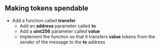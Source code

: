 ## Making tokens spendable

- Add a function called **transfer**
    - Add an **address** parameter called **to**
    - Add a **uint256** parameter called **value**
    - Implement the function so that it transfers **value** tokens from the sender of the message to the **to** address